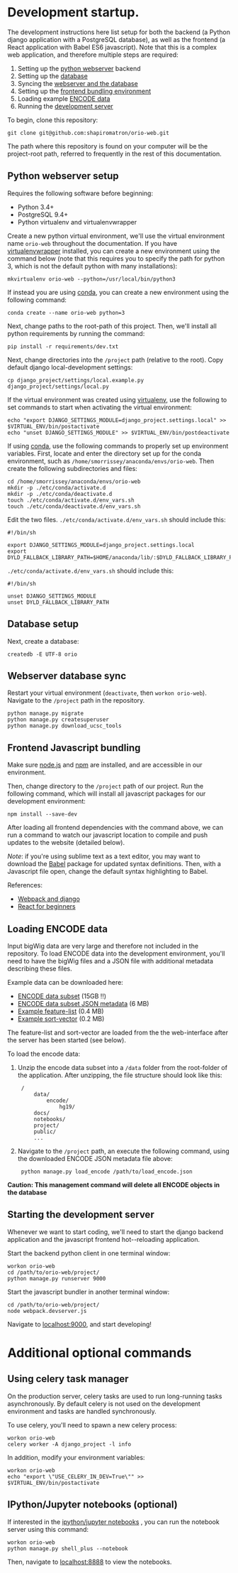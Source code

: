 # Development startup.

The development instructions here list setup for both the backend (a Python django application with a PostgreSQL database), as well as the frontend (a React application with Babel ES6 javascript). Note that this is a complex web application, and therefore multiple steps are required:

1. Setting up the [python webserver](#python-webserver-setup) backend
2. Setting up the [database](#database-setup)
3. Syncing the [webserver and the database](#webserver-database-sync)
4. Setting up the [frontend bundling environment](#frontend-javascript-bundling)
5. Loading example [ENCODE data](#loading-encode-data)
6. Running the [development server](#starting-the-development-server)

To begin, clone this repository:

    git clone git@github.com:shapiromatron/orio-web.git

The path where this repository is found on your computer will be the project-root path, referred to frequently in the rest of this documentation.

## Python webserver setup

Requires the following software before beginning:

- Python 3.4+
- PostgreSQL 9.4+
- Python virtualenv and virtualenvwrapper

Create a new python virtual environment, we'll use the virtual environment name `orio-web` throughout the documentation. If you have [virtualenvwrapper](https://pypi.python.org/pypi/virtualenvwrapper/) installed, you can create a new environment using the command below (note that this requires you to specify the path for python 3, which is not the default python with many installations):

    mkvirtualenv orio-web --python=/usr/local/bin/python3

If instead you are using [conda](http://conda.pydata.org/docs/), you can create a new environment using the following command:

    conda create --name orio-web python=3

Next, change paths to the root-path of this project. Then, we'll install all python requirements by running the command:

    pip install -r requirements/dev.txt

Next, change directories into the `/project` path (relative to the root). Copy default django local-development settings:

    cp django_project/settings/local.example.py django_project/settings/local.py

If the virtual environment was created using [virtualenv](https://virtualenv.pypa.io/en/stable/), use the following to set commands to start when activating the virtual environment:

    echo "export DJANGO_SETTINGS_MODULE=django_project.settings.local" >> $VIRTUAL_ENV/bin/postactivate
    echo "unset DJANGO_SETTINGS_MODULE" >> $VIRTUAL_ENV/bin/postdeactivate

If using [conda](http://conda.pydata.org/docs/), use the following commands to properly set up environment variables. First, locate and enter the directory set up for the conda environment, such as `/home/smorrissey/anaconda/envs/orio-web`. Then create the following subdirectories and files:

    cd /home/smorrissey/anaconda/envs/orio-web
    mkdir -p ./etc/conda/activate.d
    mkdir -p ./etc/conda/deactivate.d
    touch ./etc/conda/activate.d/env_vars.sh
    touch ./etc/conda/deactivate.d/env_vars.sh

Edit the two files. `./etc/conda/activate.d/env_vars.sh` should include this:

    #!/bin/sh

    export DJANGO_SETTINGS_MODULE=django_project.settings.local
    export DYLD_FALLBACK_LIBRARY_PATH=$HOME/anaconda/lib/:$DYLD_FALLBACK_LIBRARY_PATH

`./etc/conda/activate.d/env_vars.sh` should include this:

    #!/bin/sh

    unset DJANGO_SETTINGS_MODULE
    unset DYLD_FALLBACK_LIBRARY_PATH

## Database setup

Next, create a database:

    createdb -E UTF-8 orio

## Webserver database sync

Restart your virtual environment (`deactivate`, then `workon orio-web`). Navigate
to the `/project` path in the repository.

    python manage.py migrate
    python manage.py createsuperuser
    python manage.py download_ucsc_tools

## Frontend Javascript bundling

Make sure [node.js](https://nodejs.org/) and [npm](https://www.npmjs.com/) are installed, and are accessible in our environment.

Then, change directory  to the `/project` path of our project. Run the following command, which will install all javascript packages for our development environment:

    npm install --save-dev

After loading all frontend dependencies with the command above, we can run a command to watch our javascript location to compile and push updates to the website (detailed below).

*Note*: if you're using sublime text as a text editor, you may want to download the [Babel](https://github.com/babel/babel-sublime) package for updated syntax definitions. Then, with a Javascript file open, change the default syntax highlighting to Babel.

References:

- [Webpack and django](http://owaislone.org/blog/webpack-plus-reactjs-and-django/)
- [React for beginners](https://reactforbeginners.com/)

## Loading ENCODE data

Input bigWig data are very large and therefore not included in the repository. To load ENCODE data into the development environment, you'll need to have the bigWig files and a JSON file with additional metadata describing these files.

Example data can be downloaded here:

- [ENCODE data subset](http://manticore.niehs.nih.gov/ucscview/shapiroaj4/encode.zip) (15GB :bangbang:)
- [ENCODE data subset JSON metadata](http://manticore.niehs.nih.gov/ucscview/shapiroaj4/load_encode.json) (6 MB)
- [Example feature-list](http://manticore.niehs.nih.gov/ucscview/shapiroaj4/unt1hr.obsTSS.bed) (0.4 MB)
- [Example sort-vector](http://manticore.niehs.nih.gov/ucscview/shapiroaj4/wgEncodeBroadHistoneA549CtcfEtoh02Sig.sortVector.txt) (0.2 MB)

The feature-list and sort-vector are loaded from the the web-interface after the server has been started (see below).

To load the encode data:

1. Unzip the encode data subset into a `/data` folder from the root-folder of the application. After unzipping, the file structure should look like this:

        /
            data/
                encode/
                    hg19/
            docs/
            notebooks/
            project/
            public/
            ...

2. Navigate to the `/project` path, an execute the following command, using the downloaded ENCODE JSON metadata file above:

        python manage.py load_encode /path/to/load_encode.json

**Caution: This management command will delete all ENCODE objects in the database**

## Starting the development server

Whenever we want to start coding, we'll need to start the django backend application and the javascript frontend hot--reloading application.

Start the backend python client in one terminal window:

    workon orio-web
    cd /path/to/orio-web/project/
    python manage.py runserver 9000

Start the javascript bundler in another terminal window:

    cd /path/to/orio-web/project/
    node webpack.devserver.js

Navigate to [localhost:9000](http://127.0.0.1:9000/), and start developing!

# Additional optional commands

## Using celery task manager

On the production server, celery tasks are used to run long-running tasks asynchronously. By default celery is not used on the development environment and tasks are handled synchronously.

To use celery, you'll need to spawn a new celery process:

    workon orio-web
    celery worker -A django_project -l info

In addition, modify your environment variables:

    workon orio-web
    echo "export \"USE_CELERY_IN_DEV=True\"" >> $VIRTUAL_ENV/bin/postactivate

## IPython/Jupyter notebooks (optional)

If interested in the [ipython/jupyter notebooks](http://jupyter.org/) , you can run the notebook server using this command:

    workon orio-web
    python manage.py shell_plus --notebook

Then, navigate to [localhost:8888](http://127.0.0.1:8888/) to view the notebooks.
